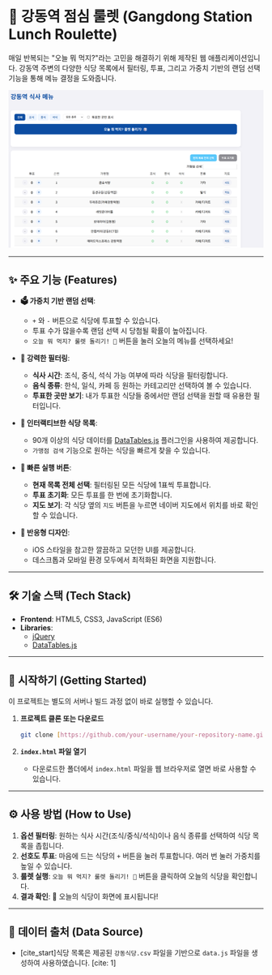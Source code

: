 # 🎲 강동역 점심 룰렛 (Gangdong Station Lunch Roulette)

매일 반복되는 "오늘 뭐 먹지?"라는 고민을 해결하기 위해 제작된 웹 애플리케이션입니다. 강동역 주변의 다양한 식당 목록에서 필터링, 투표, 그리고 가중치 기반의 랜덤 선택 기능을 통해 메뉴 결정을 도와줍니다.

![Project Screenshot](./screenshot.png)

---

## ✨ 주요 기능 (Features)

- **🗳️ 가중치 기반 랜덤 선택**:
  - `+` 와 `-` 버튼으로 식당에 투표할 수 있습니다.
  - 투표 수가 많을수록 랜덤 선택 시 당첨될 확률이 높아집니다.
  - `오늘 뭐 먹지? 룰렛 돌리기! 🎲` 버튼을 눌러 오늘의 메뉴를 선택하세요!

- **🔎 강력한 필터링**:
  - **식사 시간**: 조식, 중식, 석식 가능 여부에 따라 식당을 필터링합니다.
  - **음식 종류**: 한식, 일식, 카페 등 원하는 카테고리만 선택하여 볼 수 있습니다.
  - **투표한 곳만 보기**: 내가 투표한 식당들 중에서만 랜덤 선택을 원할 때 유용한 필터입니다.

- **📜 인터랙티브한 식당 목록**:
  - 90개 이상의 식당 데이터를 [DataTables.js](https://datatables.net/) 플러그인을 사용하여 제공합니다.
  - `가맹점 검색` 기능으로 원하는 식당을 빠르게 찾을 수 있습니다.

- **🚀 빠른 실행 버튼**:
  - **현재 목록 전체 선택**: 필터링된 모든 식당에 1표씩 투표합니다.
  - **투표 초기화**: 모든 투표를 한 번에 초기화합니다.
  - **지도 보기**: 각 식당 옆의 `지도` 버튼을 누르면 네이버 지도에서 위치를 바로 확인할 수 있습니다.

- **📱 반응형 디자인**:
  - iOS 스타일을 참고한 깔끔하고 모던한 UI를 제공합니다.
  - 데스크톱과 모바일 환경 모두에서 최적화된 화면을 지원합니다.

---

## 🛠️ 기술 스택 (Tech Stack)

- **Frontend**: HTML5, CSS3, JavaScript (ES6)
- **Libraries**:
  - [jQuery](https://jquery.com/)
  - [DataTables.js](https://datatables.net/)

---

## 🚀 시작하기 (Getting Started)

이 프로젝트는 별도의 서버나 빌드 과정 없이 바로 실행할 수 있습니다.

1.  **프로젝트 클론 또는 다운로드**
    ```bash
    git clone [https://github.com/your-username/your-repository-name.git](https://github.com/your-username/your-repository-name.git)
    ```

2.  **`index.html` 파일 열기**
    -   다운로드한 폴더에서 `index.html` 파일을 웹 브라우저로 열면 바로 사용할 수 있습니다.

---

## ⚙️ 사용 방법 (How to Use)

1.  **옵션 필터링**: 원하는 식사 시간(조식/중식/석식)이나 음식 종류를 선택하여 식당 목록을 좁힙니다.
2.  **선호도 투표**: 마음에 드는 식당의 `+` 버튼을 눌러 투표합니다. 여러 번 눌러 가중치를 높일 수 있습니다.
3.  **룰렛 실행**: `오늘 뭐 먹지? 룰렛 돌리기! 🎲` 버튼을 클릭하여 오늘의 식당을 확인합니다.
4.  **결과 확인**: 🎉 오늘의 식당이 화면에 표시됩니다!

---

## 📄 데이터 출처 (Data Source)

-   [cite_start]식당 목록은 제공된 `강동식당.csv` 파일을 기반으로 `data.js` 파일을 생성하여 사용하였습니다. [cite: 1]